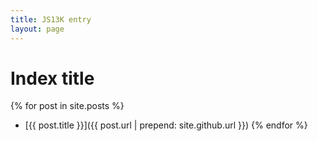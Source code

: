 ```yaml
---
title: JS13K entry
layout: page
---
```


# Index title

{% for post in site.posts %}
  - [{{ post.title }}]({{ post.url | prepend: site.github.url }})
{% endfor %}

